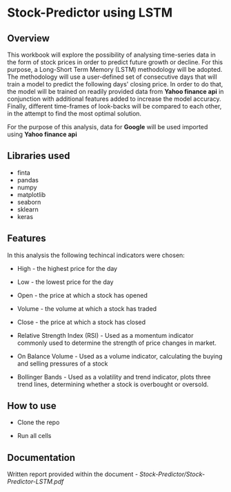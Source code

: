 # Stock-Predictor using LSTM

## Overview

This workbook will explore the possibility of analysing time-series data in the form of stock prices in order to predict future growth or decline. For this purpose, a Long-Short Term Memory (LSTM) methodology will be adopted. The methodology will use a user-defined set of consecutive days that will train a model to predict the following days' closing price. In order to do that, the model will be trained on readily provided data from **Yahoo finance api** in conjunction with additional features added to increase the model accuracy. Finally, different time-frames of look-backs will be compared to each other, in the attempt to find the most optimal solution.

For the purpose of this analysis, data for **Google** will be used imported using **Yahoo finance api**

## Libraries used
 - finta
 - pandas
 - numpy
 - matplotlib
 - seaborn
 - sklearn
 - keras

## Features

In this analysis the following techincal indicators were chosen:

 - High - the highest price for the day
 
 - Low - the lowest price for the day
 
 - Open - the price at which a stock has opened
 
 - Volume - the volume at which a stock has traded
 
 - Close - the price at which a stock has closed
 
 - Relative Strength Index (RSI) - Used as a momentum indicator commonly used to determine the strength of price changes in market. 

 - On Balance Volume - Used as a volume indicator, calculating the buying and selling pressures of a stock

 - Bollinger Bands -  Used as a volatility and trend indicator, plots three trend lines, determining whether a stock is overbought or oversold.
 
 ## How to use
 
  - Clone the repo
  
  - Run all cells
  
  ## Documentation 
  
  Written report provided within the document - *Stock-Predictor/Stock-Predictor-LSTM.pdf*
